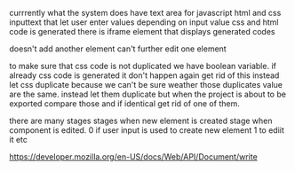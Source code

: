 currrently what the system does
have text area for javascript html and css
inputtext that let user enter values
depending on input value css and html code is generated
there is iframe element that displays generated codes

doesn't add another element
can't further edit one element

to make sure that css code is not duplicated we have boolean variable. if already css code is generated it don't happen again
get rid of this instead let css duplicate because we can't be sure weather those duplicates value are the same. instead let them duplicate but when the project is about to be exported compare those and if identical get rid of one of them.

there are many stages stages when new element is created stage when component is edited. 0 if user input is used to create new element 1 to ediit it etc

https://developer.mozilla.org/en-US/docs/Web/API/Document/write
